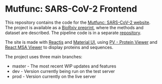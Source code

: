 # Mutfunc: SARS-CoV-2 Frontend

This repository contains the code for the [Mutfunc: SARS-CoV-2 website](http://sars.mutfunc.com).
The project is available as a [BioRxiv preprint](http://sars.mutfunc.com), where the methods and dataset are described.
The pipeline code is in a separate [repository](https://github.com/allydunham/mutfunc_sars_cov_2).

The site is made with [Reactjs](https://reactjs.org/) and [Material UI](https://material-ui.com/), using
[PV - Protein Viewer](https://biasmv.github.io/pv/) and [React MSA Viewer](https://github.com/plotly/react-msa-viewer) to display proteins and sequences.

The project uses three main branches:

* master - The most recent WIP updates and features
* dev - Version currently being run on the test server
* prod - Version currently on the live server
